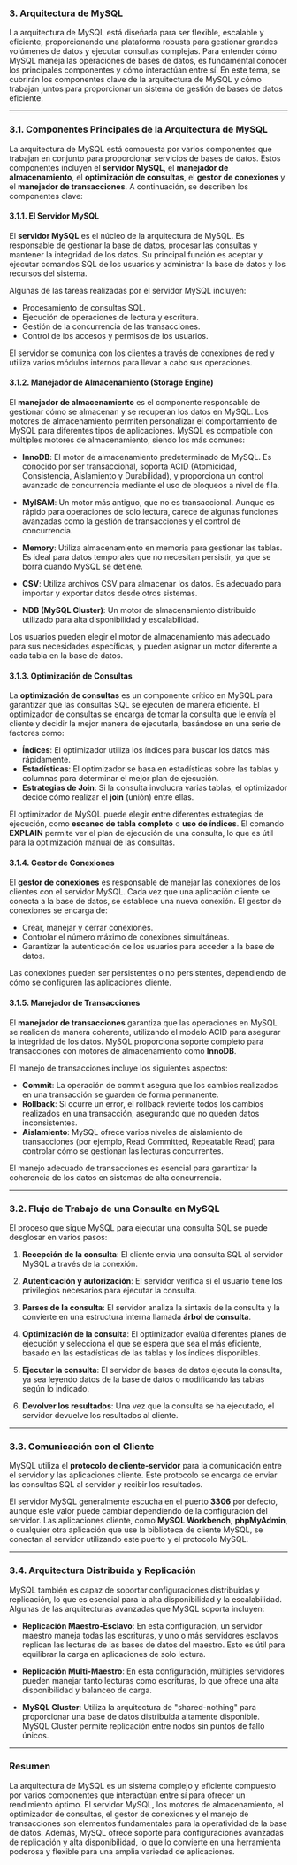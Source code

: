 ### **3. Arquitectura de MySQL**

La arquitectura de MySQL está diseñada para ser flexible, escalable y eficiente, proporcionando una plataforma robusta para gestionar grandes volúmenes de datos y ejecutar consultas complejas. Para entender cómo MySQL maneja las operaciones de bases de datos, es fundamental conocer los principales componentes y cómo interactúan entre sí. En este tema, se cubrirán los componentes clave de la arquitectura de MySQL y cómo trabajan juntos para proporcionar un sistema de gestión de bases de datos eficiente.

---

### **3.1. Componentes Principales de la Arquitectura de MySQL**

La arquitectura de MySQL está compuesta por varios componentes que trabajan en conjunto para proporcionar servicios de bases de datos. Estos componentes incluyen el **servidor MySQL**, el **manejador de almacenamiento**, el **optimización de consultas**, el **gestor de conexiones** y el **manejador de transacciones**. A continuación, se describen los componentes clave:

#### **3.1.1. El Servidor MySQL**

El **servidor MySQL** es el núcleo de la arquitectura de MySQL. Es responsable de gestionar la base de datos, procesar las consultas y mantener la integridad de los datos. Su principal función es aceptar y ejecutar comandos SQL de los usuarios y administrar la base de datos y los recursos del sistema.

Algunas de las tareas realizadas por el servidor MySQL incluyen:

- Procesamiento de consultas SQL.
- Ejecución de operaciones de lectura y escritura.
- Gestión de la concurrencia de las transacciones.
- Control de los accesos y permisos de los usuarios.

El servidor se comunica con los clientes a través de conexiones de red y utiliza varios módulos internos para llevar a cabo sus operaciones.

#### **3.1.2. Manejador de Almacenamiento (Storage Engine)**

El **manejador de almacenamiento** es el componente responsable de gestionar cómo se almacenan y se recuperan los datos en MySQL. Los motores de almacenamiento permiten personalizar el comportamiento de MySQL para diferentes tipos de aplicaciones. MySQL es compatible con múltiples motores de almacenamiento, siendo los más comunes:

- **InnoDB**: El motor de almacenamiento predeterminado de MySQL. Es conocido por ser transaccional, soporta ACID (Atomicidad, Consistencia, Aislamiento y Durabilidad), y proporciona un control avanzado de concurrencia mediante el uso de bloqueos a nivel de fila.
  
- **MyISAM**: Un motor más antiguo, que no es transaccional. Aunque es rápido para operaciones de solo lectura, carece de algunas funciones avanzadas como la gestión de transacciones y el control de concurrencia.

- **Memory**: Utiliza almacenamiento en memoria para gestionar las tablas. Es ideal para datos temporales que no necesitan persistir, ya que se borra cuando MySQL se detiene.

- **CSV**: Utiliza archivos CSV para almacenar los datos. Es adecuado para importar y exportar datos desde otros sistemas.

- **NDB (MySQL Cluster)**: Un motor de almacenamiento distribuido utilizado para alta disponibilidad y escalabilidad.

Los usuarios pueden elegir el motor de almacenamiento más adecuado para sus necesidades específicas, y pueden asignar un motor diferente a cada tabla en la base de datos.

#### **3.1.3. Optimización de Consultas**

La **optimización de consultas** es un componente crítico en MySQL para garantizar que las consultas SQL se ejecuten de manera eficiente. El optimizador de consultas se encarga de tomar la consulta que le envía el cliente y decidir la mejor manera de ejecutarla, basándose en una serie de factores como:

- **Índices**: El optimizador utiliza los índices para buscar los datos más rápidamente.
- **Estadísticas**: El optimizador se basa en estadísticas sobre las tablas y columnas para determinar el mejor plan de ejecución.
- **Estrategias de Join**: Si la consulta involucra varias tablas, el optimizador decide cómo realizar el **join** (unión) entre ellas.

El optimizador de MySQL puede elegir entre diferentes estrategias de ejecución, como **escaneo de tabla completo** o **uso de índices**. El comando **EXPLAIN** permite ver el plan de ejecución de una consulta, lo que es útil para la optimización manual de las consultas.

#### **3.1.4. Gestor de Conexiones**

El **gestor de conexiones** es responsable de manejar las conexiones de los clientes con el servidor MySQL. Cada vez que una aplicación cliente se conecta a la base de datos, se establece una nueva conexión. El gestor de conexiones se encarga de:

- Crear, manejar y cerrar conexiones.
- Controlar el número máximo de conexiones simultáneas.
- Garantizar la autenticación de los usuarios para acceder a la base de datos.

Las conexiones pueden ser persistentes o no persistentes, dependiendo de cómo se configuren las aplicaciones cliente.

#### **3.1.5. Manejador de Transacciones**

El **manejador de transacciones** garantiza que las operaciones en MySQL se realicen de manera coherente, utilizando el modelo ACID para asegurar la integridad de los datos. MySQL proporciona soporte completo para transacciones con motores de almacenamiento como **InnoDB**.

El manejo de transacciones incluye los siguientes aspectos:

- **Commit**: La operación de commit asegura que los cambios realizados en una transacción se guarden de forma permanente.
- **Rollback**: Si ocurre un error, el rollback revierte todos los cambios realizados en una transacción, asegurando que no queden datos inconsistentes.
- **Aislamiento**: MySQL ofrece varios niveles de aislamiento de transacciones (por ejemplo, Read Committed, Repeatable Read) para controlar cómo se gestionan las lecturas concurrentes.

El manejo adecuado de transacciones es esencial para garantizar la coherencia de los datos en sistemas de alta concurrencia.

---

### **3.2. Flujo de Trabajo de una Consulta en MySQL**

El proceso que sigue MySQL para ejecutar una consulta SQL se puede desglosar en varios pasos:

1. **Recepción de la consulta**: El cliente envía una consulta SQL al servidor MySQL a través de la conexión.
   
2. **Autenticación y autorización**: El servidor verifica si el usuario tiene los privilegios necesarios para ejecutar la consulta.
   
3. **Parses de la consulta**: El servidor analiza la sintaxis de la consulta y la convierte en una estructura interna llamada **árbol de consulta**.
   
4. **Optimización de la consulta**: El optimizador evalúa diferentes planes de ejecución y selecciona el que se espera que sea el más eficiente, basado en las estadísticas de las tablas y los índices disponibles.
   
5. **Ejecutar la consulta**: El servidor de bases de datos ejecuta la consulta, ya sea leyendo datos de la base de datos o modificando las tablas según lo indicado.
   
6. **Devolver los resultados**: Una vez que la consulta se ha ejecutado, el servidor devuelve los resultados al cliente.

---

### **3.3. Comunicación con el Cliente**

MySQL utiliza el **protocolo de cliente-servidor** para la comunicación entre el servidor y las aplicaciones cliente. Este protocolo se encarga de enviar las consultas SQL al servidor y recibir los resultados.

El servidor MySQL generalmente escucha en el puerto **3306** por defecto, aunque este valor puede cambiar dependiendo de la configuración del servidor. Las aplicaciones cliente, como **MySQL Workbench**, **phpMyAdmin**, o cualquier otra aplicación que use la biblioteca de cliente MySQL, se conectan al servidor utilizando este puerto y el protocolo MySQL.

---

### **3.4. Arquitectura Distribuida y Replicación**

MySQL también es capaz de soportar configuraciones distribuidas y replicación, lo que es esencial para la alta disponibilidad y la escalabilidad. Algunas de las arquitecturas avanzadas que MySQL soporta incluyen:

- **Replicación Maestro-Esclavo**: En esta configuración, un servidor maestro maneja todas las escrituras, y uno o más servidores esclavos replican las lecturas de las bases de datos del maestro. Esto es útil para equilibrar la carga en aplicaciones de solo lectura.
  
- **Replicación Multi-Maestro**: En esta configuración, múltiples servidores pueden manejar tanto lecturas como escrituras, lo que ofrece una alta disponibilidad y balanceo de carga.
  
- **MySQL Cluster**: Utiliza la arquitectura de "shared-nothing" para proporcionar una base de datos distribuida altamente disponible. MySQL Cluster permite replicación entre nodos sin puntos de fallo únicos.

---

### **Resumen**

La arquitectura de MySQL es un sistema complejo y eficiente compuesto por varios componentes que interactúan entre sí para ofrecer un rendimiento óptimo. El servidor MySQL, los motores de almacenamiento, el optimizador de consultas, el gestor de conexiones y el manejo de transacciones son elementos fundamentales para la operatividad de la base de datos. Además, MySQL ofrece soporte para configuraciones avanzadas de replicación y alta disponibilidad, lo que lo convierte en una herramienta poderosa y flexible para una amplia variedad de aplicaciones.
